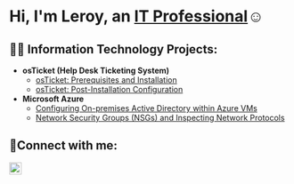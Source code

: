 ###  
<h1>Hi, I'm Leroy, an <a href="https://linkedin.com/in/Josh">IT Professional</a>☺</h1>

<h2>👨‍💻 Information Technology Projects:</h2>

- <b>osTicket (Help Desk Ticketing System)</b>
  - [osTicket: Prerequisites and Installation](https://github.com/algoroy27/osticket-prereqs)
  - [osTicket: Post-Installation Configuration](https://github.com/algoroy27/post-install-config)
- <b>Microsoft Azure</b>
  - [Configuring On-premises Active Directory within Azure VMs](https://github.com/algoroy27/configure-ad)
  - [Network Security Groups (NSGs) and Inspecting Network Protocols](https://github.com/algoroy27/azure-network-protocols)

<h2>🤳Connect with me:</h2>


[<img align="left" alt="Josh | LinkedIn" width="22px" src="https://cdn.jsdelivr.net/npm/simple-icons@v3/icons/linkedin.svg" />][linkedin]



[linkedin]: https://linkedin.com/in/leroy-billups-iii-352531105/
<!--
**Algoroy27/Algoroy27** is a ✨ _special_ ✨ repository because its `README.md` (this file) appears on your GitHub profile.

Here are some ideas to get you started:

- 🔭 I’m currently working on ...
- 🌱 I’m currently learning ...
- 👯 I’m looking to collaborate on ...
- 🤔 I’m looking for help with ...
- 💬 Ask me about ...
- 📫 How to reach me: ...
- 😄 Pronouns: ...
- ⚡ Fun fact: ...
-->
